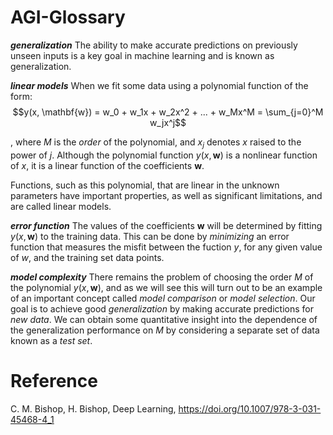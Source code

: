 # AGI-Glossary

***generalization*** The ability to make accurate predictions on previously unseen inputs is a key goal in machine learning and is known as generalization.

***linear models***
When we fit some data using a polynomial function of the form:
$$y(x, \mathbf{w}) = w_0 + w_1x + w_2x^2 + ... + w_Mx^M = \sum_{j=0}^M w_jx^j$$

, where $M$ is the *order* of the polynomial, and $x_j$ denotes $x$ raised to the power of $j$.
Although the polynomial function $y(x, \mathbf{w})$ is a nonlinear function of $x$, it is a linear function of the coefficients $\mathbf{w}$.

Functions, such as this polynomial, that are linear in the unknown parameters have important properties, as well as significant limitations, and are called linear models.

***error function***
The values of the coefficients $\mathbf{w}$ will be determined by fitting $y(x, \mathbf{w})$ to the training data. This can be done by *minimizing* an error function that measures the misfit between the fuction $y$, for any given value of $w$, and the training set data points.

***model complexity***
There remains the problem of choosing the order $M$ of the polynomial $y(x, \mathbf{w})$, and as we will see this will turn out to be an example of an important concept called *model comparison* or *model selection*.
Our goal is to achieve good *generalization* by making accurate predictions for *new data*. We can obtain some quantitative insight into the dependence of the generalization performance on $M$ by considering a separate set of data known as a *test set*.

# Reference
C. M. Bishop, H. Bishop, Deep Learning, https://doi.org/10.1007/978-3-031-45468-4_1